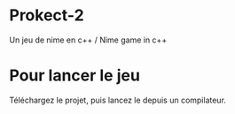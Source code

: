 # Prokect-2
Un jeu de nime en c++ / Nime game in c++

# Pour lancer le jeu

Téléchargez le projet, puis lancez le depuis un compilateur.
